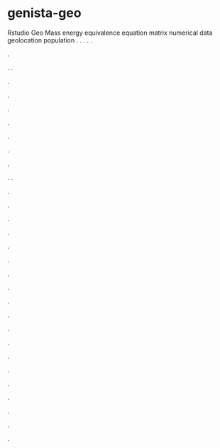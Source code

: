 # genista-geo
Rstudio Geo Mass energy equivalence equation matrix numerical data geolocation population
.
.
.
.
.




.






















.
.


























.











.








.





.











.










.


















.



.
.









.



.














.




















.













.



.










.





.











.






.









.



.






.








.




.







.









.




.







.








